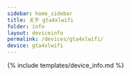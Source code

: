 ```yaml
---
sidebar: home_sidebar
title: 关于 gta4xlwifi
folder: info
layout: deviceinfo
permalink: /devices/gta4xlwifi/
device: gta4xlwifi
---
```

{% include templates/device_info.md %}
